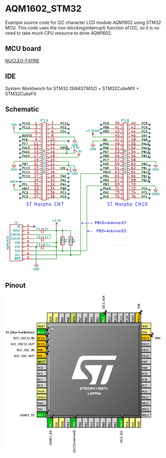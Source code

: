 # AQM1602_STM32
Example source code for I2C character LCD module AQM1602 using STM32 MCU.
This code uses the non-blocking(interrupt) function of I2C, so it is no need to take much CPU resource to drive AQM1602.
[](
<http://y2kblog.seesaa.net/>
)

## MCU board
[NUCLEO-F411RE](http://www.st.com/en/evaluation-tools/nucleo-f411re.html)

## IDE
System Workbench for STM32 (SW4STM32) + STM32CubeMX + STM32CubeF4

## Schematic
<img src="https://github.com/y2kblog/AQM1602_STM32/blob/master/images/Schematic.png" width="600px">

## Pinout
<img src="https://github.com/y2kblog/AQM1602_STM32/blob/master/images/Pinout.png" width="600px">

